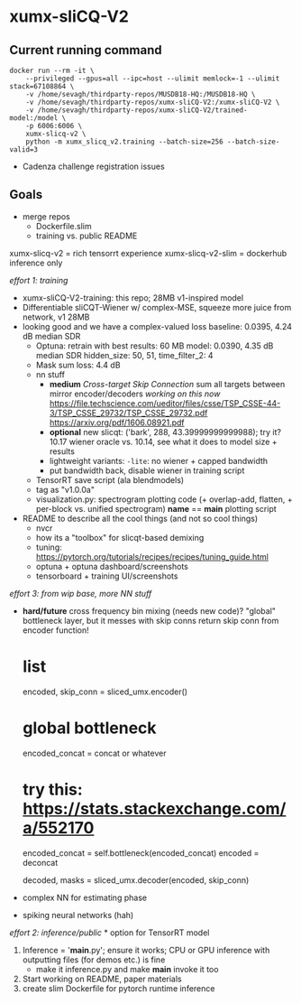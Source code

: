 # xumx-sliCQ-V2

## Current running command

```
docker run --rm -it \
    --privileged --gpus=all --ipc=host --ulimit memlock=-1 --ulimit stack=67108864 \
    -v /home/sevagh/thirdparty-repos/MUSDB18-HQ:/MUSDB18-HQ \
    -v /home/sevagh/thirdparty-repos/xumx-sliCQ-V2:/xumx-sliCQ-V2 \
    -v /home/sevagh/thirdparty-repos/xumx-sliCQ-V2/trained-model:/model \
    -p 6006:6006 \
    xumx-slicq-v2 \
    python -m xumx_slicq_v2.training --batch-size=256 --batch-size-valid=3
```

* Cadenza challenge registration issues

## Goals

* merge repos
    * Dockerfile.slim
    * training vs. public README

xumx-slicq-v2 = rich tensorrt experience
xumx-slicq-v2-slim = dockerhub inference only

*effort 1: training*
* xumx-sliCQ-V2-training: this repo; 28MB v1-inspired model
* Differentiable sliCQT-Wiener w/ complex-MSE, squeeze more juice from network, v1 28MB
* looking good and we have a complex-valued loss baseline: 0.0395, 4.24 dB median SDR
    * Optuna: retrain with best results: 60 MB model: 0.0390, 4.35 dB median SDR
        hidden_size: 50, 51, time_filter_2: 4
    * Mask sum loss: 4.4 dB
    * nn stuff
        * **medium** _Cross-target Skip Connection_ sum all targets between mirror encoder/decoders
            *working on this now*
<https://file.techscience.com/ueditor/files/csse/TSP_CSSE-44-3/TSP_CSSE_29732/TSP_CSSE_29732.pdf>
<https://arxiv.org/pdf/1606.08921.pdf>
        * **optional** new slicqt: ('bark', 288, 43.39999999999988); try it?
            10.17 wiener oracle vs. 10.14,  see what it does to model size + results
        * lightweight variants: `-lite`: no wiener + capped bandwidth
        * put bandwidth back, disable wiener in training script
    * TensorRT save script (ala blendmodels)
    * tag as "v1.0.0a"
    * visualization.py: spectrogram plotting code (+ overlap-add, flatten, + per-block vs. unified spectrogram)
        __name__ == __main__ plotting script
* README to describe all the cool things (and not so cool things)
    * nvcr
    * how its a "toolbox" for slicqt-based demixing
    * tuning: <https://pytorch.org/tutorials/recipes/recipes/tuning_guide.html>
    * optuna + optuna dashboard/screenshots
    * tensorboard + training UI/screenshots

*effort 3: from wip base, more NN stuff*
* **hard/future** cross frequency bin mixing (needs new code)?
    "global" bottleneck layer, but it messes with skip conns
    return skip conn from encoder function!

    # list
    encoded, skip_conn = sliced_umx.encoder()

    # global bottleneck
    encoded_concat = concat or whatever
    # try this: https://stats.stackexchange.com/a/552170
    encoded_concat = self.bottleneck(encoded_concat)
    encoded = deconcat
        
    decoded, masks = sliced_umx.decoder(encoded, skip_conn)
    

* complex NN for estimating phase
* spiking neural networks (hah)

*effort 2: inference/public*
    * option for TensorRT model
1. Inference = '__main__.py'; ensure it works; CPU or GPU inference with outputting files (for demos etc.) is fine
    * make it inference.py and make __main__ invoke it too
1. Start working on README, paper materials
1. create slim Dockerfile for pytorch runtime inference
